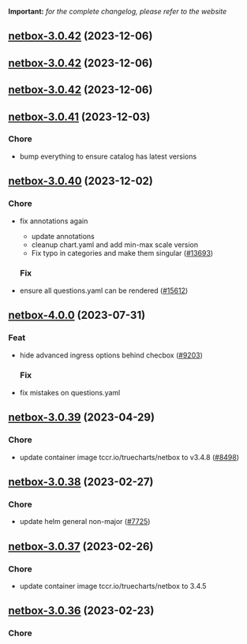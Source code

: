 **Important:**
*for the complete changelog, please refer to the website*




## [netbox-3.0.42](https://github.com/truecharts/charts/compare/netbox-3.0.41...netbox-3.0.42) (2023-12-06)




## [netbox-3.0.42](https://github.com/truecharts/charts/compare/netbox-3.0.41...netbox-3.0.42) (2023-12-06)




## [netbox-3.0.42](https://github.com/truecharts/charts/compare/netbox-3.0.41...netbox-3.0.42) (2023-12-06)




## [netbox-3.0.41](https://github.com/truecharts/charts/compare/netbox-3.0.40...netbox-3.0.41) (2023-12-03)

### Chore

- bump everything to ensure catalog has latest versions
  
  


## [netbox-3.0.40](https://github.com/truecharts/charts/compare/netbox-4.0.0...netbox-3.0.40) (2023-12-02)

### Chore

- fix annotations again
  - update annotations
  - cleanup chart.yaml and add min-max scale version
  - Fix typo in categories and make them singular ([#13693](https://github.com/truecharts/charts/issues/13693))
  
  ### Fix

- ensure all questions.yaml can be rendered ([#15612](https://github.com/truecharts/charts/issues/15612))
  
  











## [netbox-4.0.0](https://github.com/truecharts/charts/compare/netbox-3.0.39...netbox-4.0.0) (2023-07-31)

### Feat

- hide advanced ingress options behind checbox ([#9203](https://github.com/truecharts/charts/issues/9203))
  
  ### Fix

- fix mistakes on questions.yaml
  
  


## [netbox-3.0.39](https://github.com/truecharts/charts/compare/netbox-3.0.38...netbox-3.0.39) (2023-04-29)

### Chore

- update container image tccr.io/truecharts/netbox to v3.4.8 ([#8498](https://github.com/truecharts/charts/issues/8498))
  
  


## [netbox-3.0.38](https://github.com/truecharts/charts/compare/netbox-3.0.37...netbox-3.0.38) (2023-02-27)

### Chore

- update helm general non-major ([#7725](https://github.com/truecharts/charts/issues/7725))
  
  


## [netbox-3.0.37](https://github.com/truecharts/charts/compare/netbox-3.0.36...netbox-3.0.37) (2023-02-26)

### Chore

- update container image tccr.io/truecharts/netbox to 3.4.5
  
  


## [netbox-3.0.36](https://github.com/truecharts/charts/compare/netbox-3.0.35...netbox-3.0.36) (2023-02-23)

### Chore


